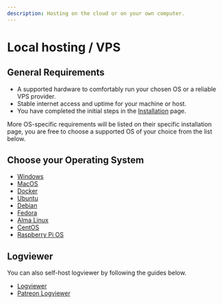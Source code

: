 ```yaml
---
description: Hosting on the cloud or on your own computer.
---
```


# Local hosting / VPS

## General Requirements

* A supported hardware to comfortably run your chosen OS or a reliable VPS provider.
* Stable internet access and uptime for your machine or host.
* You have completed the initial steps in the [Installation](../) page.

More OS-specific requirements will be listed on their specific installation page, you are free to choose a supported OS of your choice from the list below.

## Choose your Operating System

* [Windows](windows.md)
* [MacOS](macos.md)
* [Docker](docker.md)
* [Ubuntu](ubuntu.md)
* [Debian](debian.md)
* [Fedora](fedora.md)
* [Alma Linux](almalinux.md)
* [CentOS](almalinux.md)
* [Raspberry Pi OS](debian.md)

## Logviewer

You can also self-host logviewer by following the guides below.

* [Logviewer](logviewer.md)
* [Patreon Logviewer](patreon\_logviewer.md)
